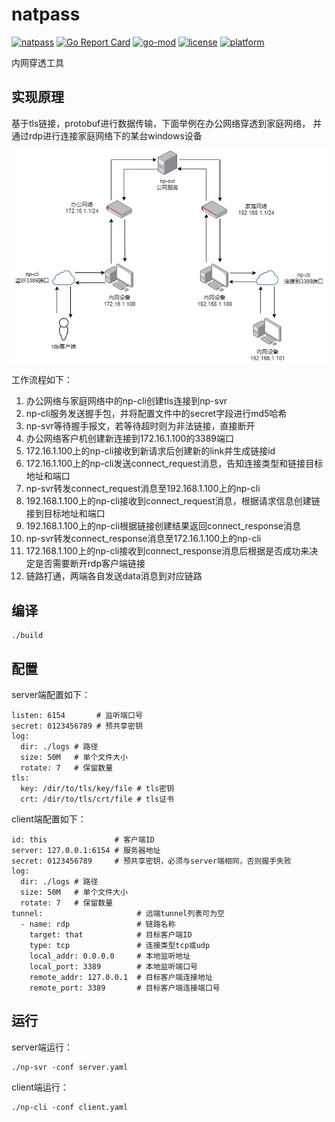 # natpass

[![natpass](https://github.com/lwch/natpass/actions/workflows/build.yml/badge.svg)](https://github.com/lwch/natpass/actions/workflows/build.yml)
[![Go Report Card](https://goreportcard.com/badge/github.com/lwch/natpass)](https://goreportcard.com/report/github.com/lwch/natpass)
[![go-mod](https://img.shields.io/github/go-mod/go-version/lwch/natpass)](https://github.com/lwch/natpass)
[![license](https://img.shields.io/github/license/lwch/natpass)](https://opensource.org/licenses/MIT)
[![platform](https://img.shields.io/badge/platform-linux%20%7C%20windows%20%7C%20macos-lightgrey.svg)](https://github.com/lwch/natpass)

内网穿透工具

## 实现原理

基于tls链接，protobuf进行数据传输，下面举例在办公网络穿透到家庭网络，
并通过rdp进行连接家庭网络下的某台windows设备

![rdp](docs/example.jpg)

工作流程如下：

1. 办公网络与家庭网络中的np-cli创建tls连接到np-svr
2. np-cli服务发送握手包，并将配置文件中的secret字段进行md5哈希
3. np-svr等待握手报文，若等待超时则为非法链接，直接断开
4. 办公网络客户机创建新连接到172.16.1.100的3389端口
5. 172.16.1.100上的np-cli接收到新请求后创建新的link并生成链接id
6. 172.16.1.100上的np-cli发送connect_request消息，告知连接类型和链接目标地址和端口
7. np-svr转发connect_request消息至192.168.1.100上的np-cli
8. 192.168.1.100上的np-cli接收到connect_request消息，根据请求信息创建链接到目标地址和端口
9. 192.168.1.100上的np-cli根据链接创建结果返回connect_response消息
10. np-svr转发connect_response消息至172.16.1.100上的np-cli
11. 172.168.1.100上的np-cli接收到connect_response消息后根据是否成功来决定是否需要断开rdp客户端链接
12. 链路打通，两端各自发送data消息到对应链路

## 编译

    ./build

## 配置

server端配置如下：

    listen: 6154       # 监听端口号
    secret: 0123456789 # 预共享密钥
    log:
      dir: ./logs # 路径
      size: 50M   # 单个文件大小
      rotate: 7   # 保留数量
    tls:
      key: /dir/to/tls/key/file # tls密钥
      crt: /dir/to/tls/crt/file # tls证书

client端配置如下：

    id: this               # 客户端ID
    server: 127.0.0.1:6154 # 服务器地址
    secret: 0123456789     # 预共享密钥，必须与server端相同，否则握手失败
    log:
      dir: ./logs # 路径
      size: 50M   # 单个文件大小
      rotate: 7   # 保留数量
    tunnel:                     # 远端tunnel列表可为空
      - name: rdp               # 链路名称
        target: that            # 目标客户端ID
        type: tcp               # 连接类型tcp或udp
        local_addr: 0.0.0.0     # 本地监听地址
        local_port: 3389        # 本地监听端口号
        remote_addr: 127.0.0.1  # 目标客户端连接地址
        remote_port: 3389       # 目标客户端连接端口号

## 运行

server端运行：

    ./np-svr -conf server.yaml

client端运行：

    ./np-cli -conf client.yaml